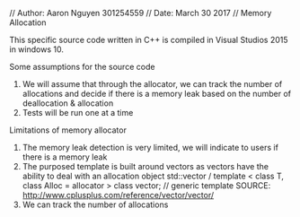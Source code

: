 // Author: Aaron Nguyen 301254559 
// Date: March 30 2017 
// Memory Allocation

This specific source code written in C++ is compiled in Visual Studios 2015 in windows 10.

Some assumptions for the source code
1) We will assume that through the allocator, we can track the number of allocations and decide if there is a memory leak based on the number of deallocation & allocation
2) Tests will be run one at a time

Limitations of memory allocator

1) The memory leak detection is very limited, we will indicate to users if there is a memory leak
2) The purposed template is built around vectors as vectors have the ability to deal with an allocation object
   std::vector / template < class T, class Alloc = allocator<T> > class vector; // generic template
   SOURCE: http://www.cplusplus.com/reference/vector/vector/
3) We can track the number of allocations
   
